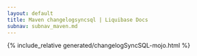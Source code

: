 ```yaml
---
layout: default
title: Maven changelogsyncsql | Liquibase Docs
subnav: subnav_maven.md
---
```


{% include_relative generated/changelogSyncSQL-mojo.html %}
